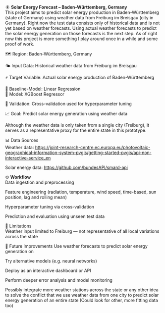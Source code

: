 ☀️ **Solar Energy Forecast – Baden-Württemberg, Germany**  
This project aims to predict solar energy production in Baden-Württemberg (state of Germany) using weather data from Freiburg im Breisgau (city in Germany). Right now the test data consists only of historical data and is not yet based on weather forecasts. Using actual weather forecasts to predict the solar energy generation on those forecasts is the next step. As of right now this project is more something I play around once in a while and some proof of work.

🗺️ Region: Baden-Württemberg, Germany

🌤️ Input Data: Historical weather data from Freiburg im Breisgau

⚡ Target Variable: Actual solar energy production of Baden-Württemberg

🤖 Baseline-Model: Linear Regression  
🤖 Model: XGBoost Regressor

🧪 Validation: Cross-validation used for hyperparameter tuning

📈 Goal: Predict solar energy generation using weather data

Although the weather data is only taken from a single city (Freiburg), it serves as a representative proxy for the entire state in this prototype.

📊 Data Sources  
Weather data: https://joint-research-centre.ec.europa.eu/photovoltaic-geographical-information-system-pvgis/getting-started-pvgis/api-non-interactive-service_en

Solar energy data: https://github.com/bundesAPI/smard-api

⚙️ **Workflow**  
Data ingestion and preprocessing

Feature engineering (radiation, temperature, wind speed, time-based, sun position, lag and rolling mean)

Hyperparameter tuning via cross-validation

Prediction and evaluation using unseen test data

🚧 Limitations  
Weather input limited to Freiburg — not representative of all local variations across the state

🧠 Future Improvements
Use weather forecasts to predict solar energy generation on

Try alternative models (e.g. neural networks)

Deploy as an interactive dashboard or API

Perform deeper error analysis and model monitoring

Possibly integrate more weather stations across the state
or any other idea to solve the conflict that we use weather data
from one city to predict solar energy generation of an entire state
(Could look for other, more fitting data too)

